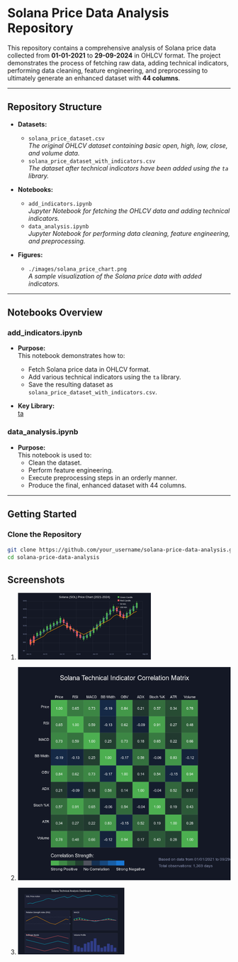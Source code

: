 
# Solana Price Data Analysis Repository

This repository contains a comprehensive analysis of Solana price data collected from **01-01-2021** to **29-09-2024** in OHLCV format. The project demonstrates the process of fetching raw data, adding technical indicators, performing data cleaning, feature engineering, and preprocessing to ultimately generate an enhanced dataset with **44 columns**.

---

## Repository Structure

- **Datasets:**
  - `solana_price_dataset.csv`  
    *The original OHLCV dataset containing basic open, high, low, close, and volume data.*
  - `solana_price_dataset_with_indicators.csv`  
    *The dataset after technical indicators have been added using the `ta` library.*

- **Notebooks:**
  - `add_indicators.ipynb`  
    *Jupyter Notebook for fetching the OHLCV data and adding technical indicators.*
  - `data_analysis.ipynb`  
    *Jupyter Notebook for performing data cleaning, feature engineering, and preprocessing.*

- **Figures:**
  - `./images/solana_price_chart.png`  
    *A sample visualization of the Solana price data with added indicators.*

---

## Notebooks Overview

### add_indicators.ipynb

- **Purpose:**  
  This notebook demonstrates how to:
  - Fetch Solana price data in OHLCV format.
  - Add various technical indicators using the `ta` library.
  - Save the resulting dataset as `solana_price_dataset_with_indicators.csv`.

- **Key Library:**  
  [ta](https://github.com/bukosabino/ta)

### data_analysis.ipynb

- **Purpose:**  
  This notebook is used to:
  - Clean the dataset.
  - Perform feature engineering.
  - Execute preprocessing steps in an orderly manner.
  - Produce the final, enhanced dataset with 44 columns.

---

## Getting Started

### Clone the Repository

```bash
git clone https://github.com/your_username/solana-price-data-analysis.git
cd solana-price-data-analysis
```

## Screenshots

1. ![Solana Price Chart](./images/Solana-price-chart.png)

2. ![Solana correlation_matrix](./images/Solana-correlation-matrix.png)

3. ![Solana technical_indicators](./images/Solana-technical-indicators.png)




